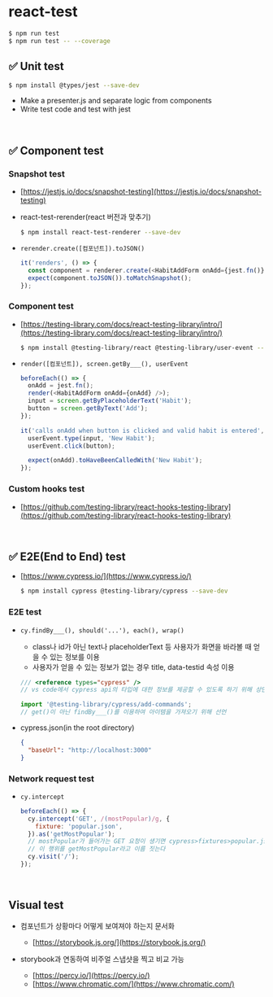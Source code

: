 # react-test

```bash
$ npm run test
$ npm run test -- --coverage
```

## ✅ Unit test

```bash
$ npm install @types/jest --save-dev
```

- Make a presenter.js and separate logic from components
- Write test code and test with jest

<br>

## ✅ Component test

### Snapshot test

- [https://jestjs.io/docs/snapshot-testing](https://jestjs.io/docs/snapshot-testing)
- react-test-rerender(react 버전과 맞추기)

  ```bash
  $ npm install react-test-renderer --save-dev
  ```

- `rerender.create([컴포넌트]).toJSON()`

  ```js
  it('renders', () => {
    const component = renderer.create(<HabitAddForm onAdd={jest.fn()} />);
    expect(component.toJSON()).toMatchSnapshot();
  });
  ```

### Component test

- [https://testing-library.com/docs/react-testing-library/intro/](https://testing-library.com/docs/react-testing-library/intro/)

  ```bash
  $ npm install @testing-library/react @testing-library/user-event --save-dev
  ```

- `render([컴포넌트]), screen.getBy___(), userEvent`

  ```js
  beforeEach(() => {
    onAdd = jest.fn();
    render(<HabitAddForm onAdd={onAdd} />);
    input = screen.getByPlaceholderText('Habit');
    button = screen.getByText('Add');
  });

  it('calls onAdd when button is clicked and valid habit is entered', () => {
    userEvent.type(input, 'New Habit');
    userEvent.click(button);

    expect(onAdd).toHaveBeenCalledWith('New Habit');
  });
  ```

### Custom hooks test

- [https://github.com/testing-library/react-hooks-testing-library](https://github.com/testing-library/react-hooks-testing-library)

  <br>

## ✅ E2E(End to End) test

- [https://www.cypress.io/](https://www.cypress.io/)

  ```bash
  $ npm install cypress @testing-library/cypress --save-dev
  ```

### E2E test

- `cy.findBy___(), should('...'), each(), wrap()`

  - class나 id가 아닌 text나 placeholderText 등 사용자가 화면을 바라볼 때 얻을 수 있는 정보를 이용
  - 사용자가 얻을 수 있는 정보가 없는 경우 title, data-testid 속성 이용

  ```js
  /// <reference types="cypress" />
  // vs code에서 cypress api의 타입에 대한 정보를 제공할 수 있도록 하기 위해 상단에 선언

  import '@testing-library/cypress/add-commands';
  // get()이 아닌 findBy___()를 이용하여 아이템을 가져오기 위해 선언
  ```

- cypress.json(in the root directory)
  ```json
  {
    "baseUrl": "http://localhost:3000"
  }
  ```

### Network request test

- `cy.intercept`

  ```js
  beforeEach(() => {
    cy.intercept('GET', /(mostPopular)/g, {
      fixture: 'popular.json',
    }).as('getMostPopular');
    // mostPopular가 들어가는 GET 요청이 생기면 cypress>fixtures>popular.json의 데이터로 치환하고
    // 이 행위를 getMostPopular라고 이름 짓는다
    cy.visit('/');
  });
  ```

<br>

## Visual test

- 컴포넌트가 상황마다 어떻게 보여져야 하는지 문서화

  - [https://storybook.js.org/](https://storybook.js.org/)

- storybook과 연동하여 비주얼 스냅샷을 찍고 비교 가능

  - [https://percy.io/](https://percy.io/)
  - [https://www.chromatic.com/](https://www.chromatic.com/)
